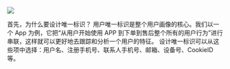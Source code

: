 ![](https://raw.githubusercontent.com/1990frog/imagebed/default/1602321910_20200925100952148_21457.png)


首先，为什么要设计唯一标识？
用户唯一标识是整个用户画像的核心。我们以一个 App 为例，它把“从用户开始使用 APP 到下单到售后整个所有的用户行为”进行串联，这样就可以更好地去跟踪和分析一个用户的特征。
设计唯一标识可以从这些项中选择：用户名、注册手机号、联系人手机号、邮箱、设备号、CookieID 等。